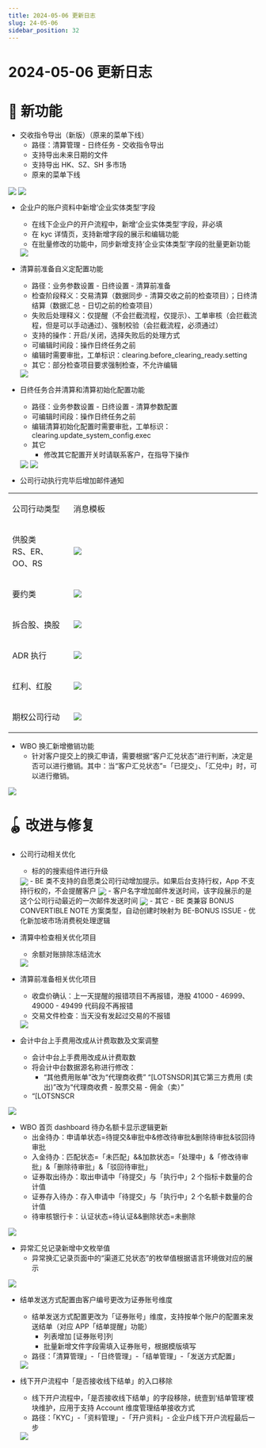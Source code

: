 ```yaml
---
title: 2024-05-06 更新日志
slug: 24-05-06
sidebar_position: 32
---
```



# 2024-05-06 更新日志

# 🎉 新功能

- 交收指令导出（新版）（原来的菜单下线）
    - 路径：清算管理 - 日终任务 - 交收指令导出
    - 支持导出未来日期的文件
    - 支持导出 HK、SZ、SH 多市场
    - 原来的菜单下线

<img src="/assets/DfPobOvl0oJ7RaxTi2qcFiVkneh.png" src-width="3574" src-height="1774" align="center"/>

<img src="/assets/TMdlb2aKNovOsyxKehkcLjMYnkk.png" src-width="3574" src-height="1774" align="center"/>

- 企业户的账户资料中新增‘企业实体类型’字段
    - 在线下企业户的开户流程中，新增‘企业实体类型’字段，非必填
    - 在 kyc 详情页，支持新增字段的展示和编辑功能
    - 在批量修改的功能中，同步新增支持‘企业实体类型’字段的批量更新功能
    <img src="/assets/UBBpbvt4Ho4TljxWCrycFT4cnTb.png" src-width="2180" src-height="1264" align="center"/>

- 清算前准备自义定配置功能
    - 路径：业务参数设置 - 日终设置 - 清算前准备
    - 检查阶段释义：交易清算（数据同步 - 清算交收之前的检查项目）；日终清结算（数据汇总 - 日切之前的检查项目）
    - 失败后处理释义：仅提醒（不会拦截流程，仅提示）、工单审核（会拦截流程，但是可以手动通过）、强制校验（会拦截流程，必须通过）
    - 支持的操作：开启/关闭，选择失败后的处理方式
    - 可编辑时间段：操作日终任务之前
    - 编辑时需要审批，工单标识：clearing.before_clearing_ready.setting       
    - 其它：部分检查项目要求强制检查，不允许编辑
    <img src="/assets/MglsbJdCkoAhdVxzVMschP7gnpc.png" src-width="3574" src-height="1774" align="center"/>

- 日终任务合并清算和清算初始化配置功能
    - 路径：业务参数设置 - 日终设置 - 清算参数配置
    - 可编辑时间段：操作日终任务之前
    - 编辑清算初始化配置时需要审批，工单标识：clearing.update_system_config.exec  
    - 其它
        - 修改其它配置开关时请联系客户，在指导下操作      
    <img src="/assets/BGrYb998Qo00lsxDbkEcZY39n1g.png" src-width="3574" src-height="1774" align="center"/>
    <img src="/assets/VOFzbs4MfoEu8exMOt7c2tF1nPc.png" src-width="3574" src-height="1774" align="center"/>

- 公司行动执行完毕后增加邮件通知

<table>
<colgroup>
<col width="130"/>
<col width="414"/>
</colgroup>
<tbody>
<tr><td><p>公司行动类型</p></td><td><p>消息模板</p></td></tr>
<tr><td><p>供股类<br/>RS、ER、OO、RS</p></td><td><img src="/assets/NYGubZhMxoYFi8xRvlfcuiKDnqc.png" src-width="856" src-height="190"/></td></tr>
<tr><td><p>要约类</p></td><td><img src="/assets/N38rb798noNxM3xE9MIcjYEkned.png" src-width="828" src-height="182"/></td></tr>
<tr><td><p>拆合股、换股</p></td><td><img src="/assets/Ym8mbYpNKoZPR3xNfoCcHg4inre.png" src-width="1242" src-height="232" align="center"/></td></tr>
<tr><td><p>ADR 执行</p></td><td><img src="/assets/Iunnb2E6pozlcBx7kZ6cWBrWnab.png" src-width="1268" src-height="222" align="center"/></td></tr>
<tr><td><p>红利、红股</p></td><td><img src="/assets/AMktbfyRzoKwlbxAZslcgM3xn4d.png" src-width="1210" src-height="274" align="center"/></td></tr>
<tr><td><p>期权公司行动</p></td><td><img src="/assets/PZQHb8ZGioQuUExaJPGc6oFmnjh.png" src-width="1182" src-height="334" align="center"/></td></tr>
</tbody>
</table>

- WBO 换汇新增撤销功能
    - 针对客户提交上的换汇申请，需要根据“客户汇兑状态”进行判断，决定是否可以进行撤销。其中：当“客户汇兑状态”=「已提交」、「汇兑中」时，可以进行撤销。

<img src="/assets/MnGJbRAy9oWrQXxtrSrcq7R6nvc.png" src-width="3276" src-height="1776" align="center"/>

# 🪀 改进与修复

- 公司行动相关优化
    - 标的的搜索组件进行升级
    <img src="/assets/HZJabC6Exo7ckixgUGRcr827nlF.png" src-width="3574" src-height="1774" align="center"/>
    - BE 类不支持的自愿类公司行动增加提示。如果后台支持行权，App 不支持行权的，不会提醒客户
    <img src="/assets/PARwb6bdfobEuyxXdppcGvcPnfd.png" src-width="3574" src-height="1774" align="center"/>
    - 客户名字增加邮件发送时间，该字段展示的是这个公司行动最近的一次邮件发送时间
    <img src="/assets/PWM4b9pM1oD31dxdr1acCbtynHl.png" src-width="3574" src-height="1774" align="center"/>
    - 其它
        - BE 类兼容 BONUS CONVERTIBLE NOTE 方案类型，自动创建时映射为 BE-BONUS ISSUE
        - 优化新加坡市场消费税处理逻辑

- 清算中检查相关优化项目
    - 余额对账排除冻结流水
    <img src="/assets/BizJbnRanoEF5OxyboEckSSLnWe.png" src-width="3574" src-height="1774" align="center"/>

- 清算前准备相关优化项目
    - 收盘价确认：上一天提醒的报错项目不再报错，港股 41000 - 46999、49000 - 49499 代码段不再报错
    - 交易文件检查：当天没有发起过交易的不报错
    <img src="/assets/F9eUbl9iYoc5uWxQo77csMZUnTh.png" src-width="3574" src-height="1774" align="center"/>

- 会计中台上手费用改成从计费取数及文案调整
    - 会计中台上手费用改成从计费取数
    - 将会计中台数据源名称进行修改：
        - “其他费用账单”改为“代理商收费”
    “[LOTSNSDR]其它第三方费用 (卖出)”改为“代理商收费 - 股票交易 - 佣金（卖）”
    - “[LOTSNSCR

<img src="/assets/DwWibAQs3o4EcoxzYcOcSKjDnAg.png" src-width="2158" src-height="1152" align="center"/>

- WBO 首页 dashboard 待办名额卡显示逻辑更新
    - 出金待办：申请单状态=待提交&审批中&修改待审批&删除待审批&驳回待审批
    - 入金待办：匹配状态=「未匹配」&&加款状态=「处理中」&「修改待审批」&「删除待审批」&「驳回待审批」
    - 证券取出待办：取出申请中「待提交」与「执行中」2 个指标卡数量的合计值
    - 证券存入待办：存入申请中「待提交」与「执行中」2 个名额卡数量的合计值
    - 待审核银行卡：认证状态=待认证&&删除状态=未删除

<img src="/assets/Kv4ZbWHpAoyycbxbsVScBvAxnBf.png" src-width="3838" src-height="1802" align="center"/>

- 异常汇兑记录新增中文枚举值
    - 异常换汇记录页面中的“渠道汇兑状态”的枚举值根据语言环境做对应的展示

<img src="/assets/TizbbF5c6ovCY4xBB0TcAhcdnxh.png" src-width="3302" src-height="1708" align="center"/>

- 结单发送方式配置由客户编号更改为证券账号维度
    - 结单发送方式配置更改为「证券账号」维度，支持按单个账户的配置来发送结单（对应 APP「结单提醒」功能）
        - 列表增加 [证券账号]列
        - 批量新增文件字段需填入证券账号，根据模版填写
    - 路径：「清算管理」-「日终管理」-「结单管理」-「发送方式配置」
    <img src="/assets/QCepbMTuboCjZvxLlP2cFztOnZd.png" src-width="3212" src-height="984" align="center"/>

- 线下开户流程中「是否接收线下结单」的入口移除
    - 线下开户流程中，「是否接收线下结单」的字段移除，统壹到‘结单管理’模块维护，应用于支持 Account 维度管理结单接收方式
    - 路径：「KYC」-「资料管理」-「开户资料」- 企业户线下开户流程最后一步
    <img src="/assets/GUcdbAZy9oMzqdxSXfNc7uSXn2e.png" src-width="1232" src-height="1694"/>
    
